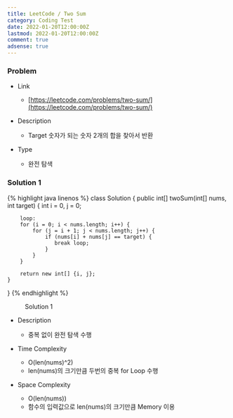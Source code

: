 ```yaml
---
title: LeetCode / Two Sum
category: Coding Test
date: 2022-01-20T12:00:00Z
lastmod: 2022-01-20T12:00:00Z
comment: true
adsense: true
---
```


### Problem

* Link
  * [https://leetcode.com/problems/two-sum/](https://leetcode.com/problems/two-sum/)

* Description
  * Target 숫자가 되는 숫자 2개의 합을 찾아서 반환

* Type
  * 완전 탐색

### Solution 1

{% highlight java linenos %}
class Solution {
    public int[] twoSum(int[] nums, int target) {
        int i = 0, j = 0;
        
        loop:
        for (i = 0; i < nums.length; i++) {
            for (j = i + 1; j < nums.length; j++) {
                if (nums[i] + nums[j] == target) {
                   break loop; 
                }
            }
        }
        
        return new int[] {i, j};
    }
}
{% endhighlight %}
<figure>
<figcaption class="caption">Solution 1</figcaption>
</figure>

* Description
  * 중복 없이 완전 탐색 수행

* Time Complexity
  * O(len(nums)^2)
  * len(nums)의 크기만큼 두번의 중복 for Loop 수행

* Space Complexity
  * O(len(nums))
  * 함수의 입력값으로 len(nums)의 크기만큼 Memory 이용
